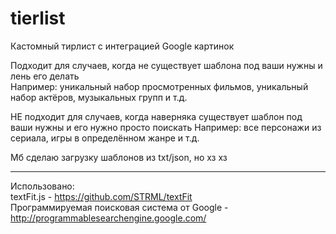 # tierlist
Кастомный тирлист с интеграцией Google картинок

Подходит для случаев, когда не существует шаблона под ваши нужны и лень его делать  
Например: уникальный набор просмотренных фильмов, уникальный набор актёров, музыкальных групп и т.д.

НЕ подходит для случаев, когда наверняка существует шаблон под ваши нужны и его нужно просто поискать
Например: все персонажи из сериала, игры в определённом жанре и т.д.

Мб сделаю загрузку шаблонов из txt/json, но хз хз

---
Использовано:  
textFit.js - https://github.com/STRML/textFit  
Программируемая поисковая система от Google - http://programmablesearchengine.google.com/
